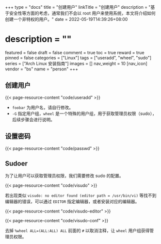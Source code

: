 +++
type = "docs"
title = "创建用户"
linkTitle = "创建用户"
description = "基于安全性等方面的考虑，通常我们不会以 root 用户来使用系统，本文将介绍如何创建一个非特权的用户。"
date = 2022-05-19T14:39:26+08:00
# description = ""
featured = false
draft = false
comment = true
toc = true
reward = true
pinned = false
categories = ["Linux"]
tags = ["useradd", "wheel", "sudo"]
series = ["Arch Linux 安装指南"]
images = []
nav_weight = 10
[nav_icon]
vendor = "bs"
name = "person"
+++

## 创建用户

{{< page-resource-content "code/useradd" >}}

- `foobar` 为用户名，请自行修改。
- `-G` 指定用户组，`wheel` 是一个特殊的用户组，用于获取管理员权限（sudo），后续步骤会进行说明。

## 设置密码

{{< page-resource-content "code/passwd" >}}

## Sudoer

为了让用户可以获取管理员权限，我们需要修改 sudo 的配置。

{{< page-resource-content "code/visudo" >}}

若出现类似 `visudo: no editor found (editor path = /usr/bin/vi)` 等找不到编辑器的错误，可以通过 `EDITOR` 指定编辑器，或者安装对应的编辑器。

{{< page-resource-content "code/visudo-editor" >}}

{{< page-resource-content "code/visudo-conf" >}}

去掉 `%wheel ALL=(ALL:ALL) ALL` 前面的 `#` 以取消注释，让 `wheel` 用户组获得管理员权限。
